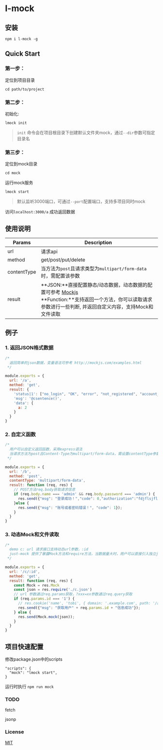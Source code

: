 # l-mock

## 安装
```
npm i l-mock -g
```
## Quick Start

### 第一步：
定位到项目目录

```
cd path/to/project
```

### 第二步：
初始化:

```
lmock init
```

> `init`  命令会在项目根目录下创建默认文件夹mock，通过`--dir`参数可指定目录名

### 第三步：
定位到mock目录

```
cd mock
```

运行mock服务

```
lmock start
```
> 默认监听3000端口，可通过`--port`配置端口，支持多项目同时mock


访问`localhost:3000/a` 成功返回数据

## 使用说明

| Params | Description |
|--------|-------------|
|url|请求api|
|method|get/post/put/delete|
|contentType|当方法为`post`且请求类型为`multipart/form-data`时，需配置该参数|
|result|**JSON:**直接配置静态/动态数据，动态数据的配置可参考 [Mockjs](http://mockjs.com/examples.html)<br>**Function:**支持返回一个方法，你可以读取请求参数进行一些判断, 并返回自定义内容，支持Mock和文件读取|


## 例子
### 1. 返回JSON格式数据

```javascript
/*
  返回简单的json数据，变量语法可参考 http://mockjs.com/examples.html
 */

module.exports = {
  url: '/a',
  method: 'get',
  result: {
    'status|1': ["no_login", "OK", "error", "not_registered", "account_reviewing"],
    'msg': '@csentence()',
    'data': {
      a: 2
    }
  }
}
```

### 2. 自定义函数
```javascript
/*
  用户可以自定义返回函数，采用express语法
  当请求方法为post且Content-Type为multipart/form-data，需设置contentType参数
 */

module.exports = {
  url: '/b',
  method: 'post',
  contentType: 'multipart/form-data',
  result: function (req, res) {
    // POST方法req.body获取请求信息
    if (req.body.name === 'admin' && req.body.password === 'admin') {
      res.send({"msg": "登录成功！","code": 0,"authorization":"fdjflsjflfds4f5df5s4f5d4f5s"});
    }else {
      res.send({"msg": "账号或者密码错误！", "code": 1});
    }
  }
}
```
### 3. 动态Mock和文件读取
```javascript
/*
  demo c: url 请求接口支持动态url参数，:id
  just-mock 提供了暴露Mock方法和require方法，当数据量大时，用户可以直接引入独立json文件, 或进行Mock操作
 */

module.exports = {
  url: '/c/:id',
  method: 'get',
  result: function (req, res) {
    const Mock = res.Mock
    const json = res.require('./c.json')
    // url 参数通过req.params获取，?xxx=xx参数通过req.query获取
    if (req.params.id === '1') {
      // res.cookie('name', 'tobi', { domain: '.example.com', path: '/admin', secure: true });
      res.send({"msg": "获取用户" + req.params.id + "信息成功"});
    } else { 
      res.send(Mock.mock(json));
    }
  }
}
```

## 项目快速配置
修改package.json中的scripts
```
"scripts": {
  "mock": "lmock start",
}
```
运行时执行 `npm run mock`

### TODO
fetch

jsonp


### License
[MIT](http://opensource.org/licenses/MIT)